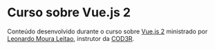 # Curso sobre Vue.js 2
Conteúdo desenvolvido durante o curso sobre [Vue.js 2](https://www.udemy.com/course/vue-js-completo/) ministrado por [Leonardo Moura Leitao](https://www.udemy.com/user/leonardomouraleitao), instrutor da [COD3R](https://www.cod3r.com.br).
